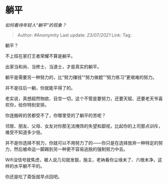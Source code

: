 # 躺平
*如何看待年轻人“躺平”的现象？*

> Author: #Anonymity
> Last update: *23/07/2021* 
> Link:
> Tag:   



躺平？

不上班在家打王者荣耀不算是躺平。

出家当和尚、当修士、当道士，才是真实的躺平。

躺平是需要另一种努力的，比“努力赚钱”“努力做题”“努力练习”更艰难的努力。

并不是往后一躺，你就能平得了的。

老实说，真想超然物欲、目空一切，这个不管是要努力，还要天赋、还要老天爷喜欢你，给你特别安排。

你连搬砖的苦都受不了，你哪里受的了躺平的苦呢？

邻居、朋友、父母、女友对你那无法掩饰的失望和鄙视，比起你的上司那点训斥，难受不知道多少倍。

并不是你选择不努力，你就可以不用努力了的——你只是在选择放弃一种特定的努力，然后被命运一脚踢到另一种更不容易逃脱的强制努力中去。

Wifi没信号就焦虑，被人说几句就发狠，施主，老衲看你尘缘未了、六根未净，这样的水平躺不平的。

你还是吃了斋饭就早点回吧。




